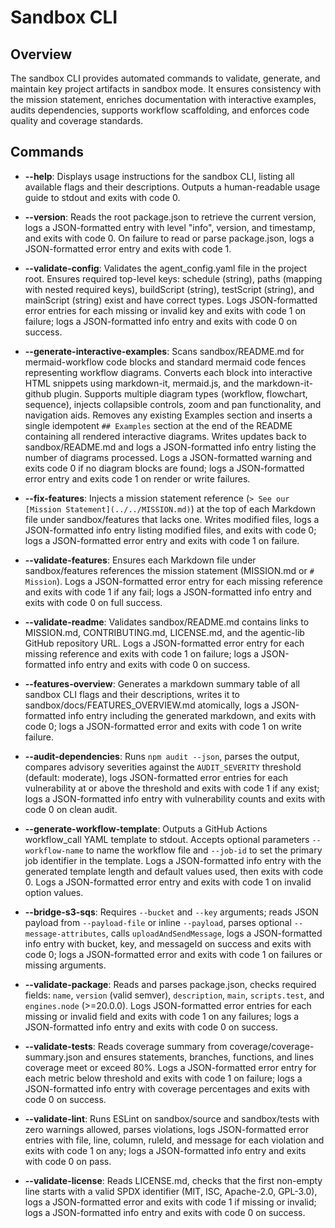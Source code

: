 # Sandbox CLI

## Overview
The sandbox CLI provides automated commands to validate, generate, and maintain key project artifacts in sandbox mode. It ensures consistency with the mission statement, enriches documentation with interactive examples, audits dependencies, supports workflow scaffolding, and enforces code quality and coverage standards.

## Commands

- **--help**: Displays usage instructions for the sandbox CLI, listing all available flags and their descriptions. Outputs a human-readable usage guide to stdout and exits with code 0.

- **--version**: Reads the root package.json to retrieve the current version, logs a JSON-formatted entry with level "info", version, and timestamp, and exits with code 0. On failure to read or parse package.json, logs a JSON-formatted error entry and exits with code 1.

- **--validate-config**: Validates the agent_config.yaml file in the project root. Ensures required top-level keys: schedule (string), paths (mapping with nested required keys), buildScript (string), testScript (string), and mainScript (string) exist and have correct types. Logs JSON-formatted error entries for each missing or invalid key and exits with code 1 on failure; logs a JSON-formatted info entry and exits with code 0 on success.

- **--generate-interactive-examples**: Scans sandbox/README.md for mermaid-workflow code blocks and standard mermaid code fences representing workflow diagrams. Converts each block into interactive HTML snippets using markdown-it, mermaid.js, and the markdown-it-github plugin. Supports multiple diagram types (workflow, flowchart, sequence), injects collapsible controls, zoom and pan functionality, and navigation aids. Removes any existing Examples section and inserts a single idempotent `## Examples` section at the end of the README containing all rendered interactive diagrams. Writes updates back to sandbox/README.md and logs a JSON-formatted info entry listing the number of diagrams processed. Logs a JSON-formatted warning and exits code 0 if no diagram blocks are found; logs a JSON-formatted error entry and exits code 1 on render or write failures.

- **--fix-features**: Injects a mission statement reference (`> See our [Mission Statement](../../MISSION.md)`) at the top of each Markdown file under sandbox/features that lacks one. Writes modified files, logs a JSON-formatted info entry listing modified files, and exits with code 0; logs a JSON-formatted error entry and exits with code 1 on failure.

- **--validate-features**: Ensures each Markdown file under sandbox/features references the mission statement (MISSION.md or `# Mission`). Logs a JSON-formatted error entry for each missing reference and exits with code 1 if any fail; logs a JSON-formatted info entry and exits with code 0 on full success.

- **--validate-readme**: Validates sandbox/README.md contains links to MISSION.md, CONTRIBUTING.md, LICENSE.md, and the agentic-lib GitHub repository URL. Logs a JSON-formatted error entry for each missing reference and exits with code 1 on failure; logs a JSON-formatted info entry and exits with code 0 on success.

- **--features-overview**: Generates a markdown summary table of all sandbox CLI flags and their descriptions, writes it to sandbox/docs/FEATURES_OVERVIEW.md atomically, logs a JSON-formatted info entry including the generated markdown, and exits with code 0; logs a JSON-formatted error and exits with code 1 on write failure.

- **--audit-dependencies**: Runs `npm audit --json`, parses the output, compares advisory severities against the `AUDIT_SEVERITY` threshold (default: moderate), logs JSON-formatted error entries for each vulnerability at or above the threshold and exits with code 1 if any exist; logs a JSON-formatted info entry with vulnerability counts and exits with code 0 on clean audit.

- **--generate-workflow-template**: Outputs a GitHub Actions workflow_call YAML template to stdout. Accepts optional parameters `--workflow-name` to name the workflow file and `--job-id` to set the primary job identifier in the template. Logs a JSON-formatted info entry with the generated template length and default values used, then exits with code 0. Logs a JSON-formatted error entry and exits with code 1 on invalid option values.

- **--bridge-s3-sqs**: Requires `--bucket` and `--key` arguments; reads JSON payload from `--payload-file` or inline `--payload`, parses optional `--message-attributes`, calls `uploadAndSendMessage`, logs a JSON-formatted info entry with bucket, key, and messageId on success and exits with code 0; logs a JSON-formatted error and exits with code 1 on failures or missing arguments.

- **--validate-package**: Reads and parses package.json, checks required fields: `name`, `version` (valid semver), `description`, `main`, `scripts.test`, and `engines.node` (>=20.0.0). Logs JSON-formatted error entries for each missing or invalid field and exits with code 1 on any failures; logs a JSON-formatted info entry and exits with code 0 on success.

- **--validate-tests**: Reads coverage summary from coverage/coverage-summary.json and ensures statements, branches, functions, and lines coverage meet or exceed 80%. Logs a JSON-formatted error entry for each metric below threshold and exits with code 1 on failure; logs a JSON-formatted info entry with coverage percentages and exits with code 0 on success.

- **--validate-lint**: Runs ESLint on sandbox/source and sandbox/tests with zero warnings allowed, parses violations, logs JSON-formatted error entries with file, line, column, ruleId, and message for each violation and exits with code 1 on any; logs a JSON-formatted info entry and exits with code 0 on pass.

- **--validate-license**: Reads LICENSE.md, checks that the first non-empty line starts with a valid SPDX identifier (MIT, ISC, Apache-2.0, GPL-3.0), logs a JSON-formatted error and exits with code 1 if missing or invalid; logs a JSON-formatted info entry and exits with code 0 on success.
